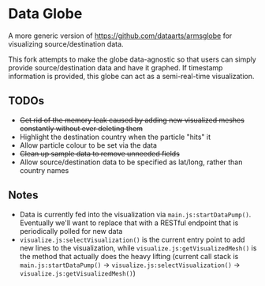 # Data Globe
A more generic version of https://github.com/dataarts/armsglobe for visualizing source/destination data.

This fork attempts to make the globe data-agnostic so that users can simply provide source/destination data and have it graphed. If timestamp information is provided, this globe can act as a semi-real-time visualization.

## TODOs

* ~~Get rid of the memory leak caused by adding new visualized meshes constantly without ever deleting them~~
* Highlight the destination country when the particle "hits" it
* Allow particle colour to be set via the data
* ~~Clean up sample data to remove unneeded fields~~
* Allow source/destination data to be specified as lat/long, rather than country names

## Notes

* Data is currently fed into the visualization via `main.js:startDataPump()`. Eventually we'll want to replace that with a RESTful endpoint that is periodically polled for new data
* `visualize.js:selectVisualization()` is the current entry point to add new lines to the visualization, while `visualize.js:getVisualizedMesh()` is the method that actually does the heavy lifting (current call stack is `main.js:startDataPump()` -> `visualize.js:selectVisualization()` -> `visualize.js:getVisualizedMesh()`)
